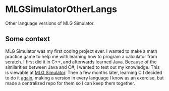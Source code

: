 # MLGSimulatorOtherLangs
Other language versions of MLG Simulator. 

## Some context

MLG Simulator was my first coding project ever. I wanted to make a math practice game to help me with learning how to program a calculator from scratch. I first did it in C++, and afterwards learned Java. Because of the similarities between Java and C#, I wanted to test out my knowledge. This is viewable at [MLG Simulator](https://github.com/notoh/mlgsimulator). Then a few months later, learning C I decided to do it [again](https://github.com/Notoh/mlgsimulatorc), making a version in every language I know as an exercise, but made a centralized repo for them so I can keep them together.
